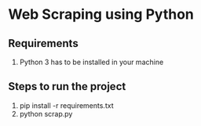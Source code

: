 # Web Scraping using Python

## Requirements

1. Python 3 has to be installed in your machine

## Steps to run the project

1. pip install -r requirements.txt
2. python scrap.py
